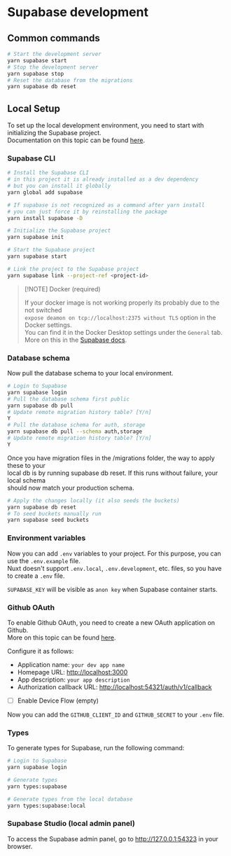 # Supabase development

## Common commands

```bash
# Start the development server
yarn supabase start
# Stop the development server
yarn supabase stop
# Reset the database from the migrations
yarn supabase db reset
```

## Local Setup

To set up the local development environment, you need to start with initializing the Supabase project.  
Documentation on this topic can be found [here](https://supabase.com/docs/guides/local-development).

### Supabase CLI

```bash
# Install the Supabase CLI 
# in this project it is already installed as a dev dependency
# but you can install it globally
yarn global add supabase

# If supabase is not recognized as a command after yarn install
# you can just force it by reinstalling the package
yarn install supabase -D

# Initialize the Supabase project
yarn supabase init

# Start the Supabase project
yarn supabase start

# Link the project to the Supabase project
yarn supabase link --project-ref <project-id>
```

> [!NOTE] Docker (required)
>
> If your docker image is not working properly its probably due to the not switched  
> `expose deamon on tcp://localhost:2375 without TLS` option in the Docker settings.  
> You can find it in the Docker Desktop settings under the `General` tab.  
> More on this in the [Supabase docs](https://supabase.com/docs/guides/local-development/cli/getting-started).

### Database schema

Now pull the database schema to your local environment.

```bash
# Login to Supabase
yarn supabase login
# Pull the database schema first public
yarn supabase db pull
# Update remote migration history table? [Y/n] 
Y
# Pull the database schema for auth, storage
yarn supabase db pull --schema auth,storage
# Update remote migration history table? [Y/n]
Y
```

Once you have migration files in the /migrations folder, the way to apply these to your  
local db is by running supabase db reset. If this runs without failure, your local schema  
should now match your production schema.

```bash
# Apply the changes locally (it also seeds the buckets)
yarn supabase db reset
# To seed buckets manually run
yarn supabase seed buckets
```

### Environment variables

Now you can add `.env` variables to your project. For this purpose, you can use the `.env.example` file.  
Nuxt doesn't support `.env.local`, `.env.development`, etc. files, so you have to create a `.env` file.

`SUPABASE_KEY` will be visible as `anon key` when Supabase container starts.

### Github OAuth

To enable Github OAuth, you need to create a new OAuth application on Github.  
More on this topic can be found [here](https://supabase.com/docs/guides/auth/social-login/auth-github).

Configure it as follows:

- Application name: `your dev app name`
- Homepage URL: <http://localhost:3000>
- App description: `your app description`
- Authorization callback URL: <http://localhost:54321/auth/v1/callback>
- [ ] Enable Device Flow (empty)

Now you can add the `GITHUB_CLIENT_ID` and `GITHUB_SECRET` to your `.env` file.

### Types

To generate types for Supabase, run the following command:

```bash
# Login to Supabase
yarn supabase login

# Generate types
yarn types:supabase

# Generate types from the local database
yarn types:supabase:local
```

### Supabase Studio (local admin panel)

To access the Supabase admin panel, go to <http://127.0.0.1:54323> in your browser.
